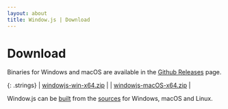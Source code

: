 ```yaml
---
layout: about
title: Window.js | Download
---
```


Download
========

Binaries for Windows and macOS are available in the
[Github Releases](https://github.com/windowjs/windowjs/releases/latest) page.

{: .strings}
| [windowjs-win-x64.zip](https://github.com/windowjs/windowjs/releases/latest/download/windowjs-win-x64.zip) |
| [windowjs-macOS-x64.zip](https://github.com/windowjs/windowjs/releases/latest/download/windowjs-macOS-x64.zip) |

Window.js can be [built](/dev/build) from the [sources](/dev/checkout) for
Windows, macOS and Linux.
